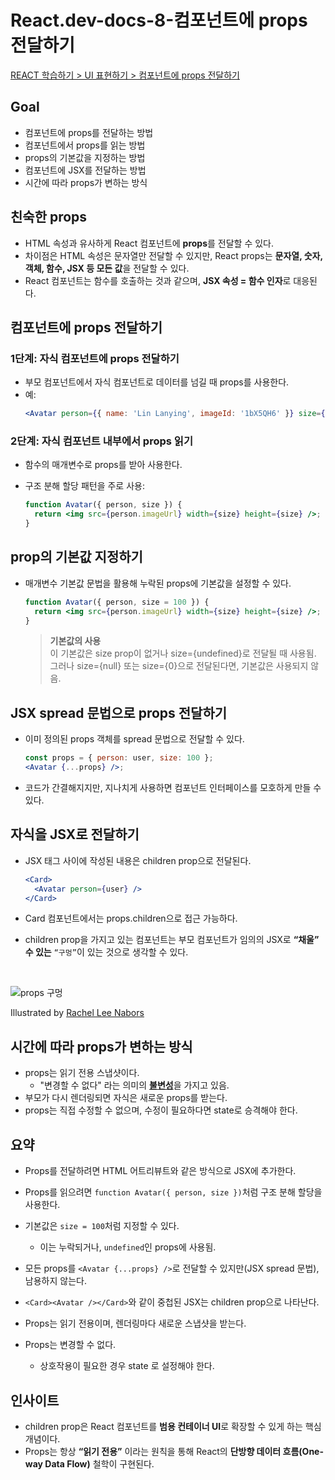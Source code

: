 # React.dev-docs-8-컴포넌트에 props 전달하기

[REACT 학습하기 > UI 표현하기 > 컴포넌트에 props 전달하기](https://ko.react.dev/learn/passing-props-to-a-component)

## Goal

- 컴포넌트에 props를 전달하는 방법
- 컴포넌트에서 props를 읽는 방법
- props의 기본값을 지정하는 방법
- 컴포넌트에 JSX를 전달하는 방법
- 시간에 따라 props가 변하는 방식

## 친숙한 props

- HTML 속성과 유사하게 React 컴포넌트에 **props**를 전달할 수 있다.
- 차이점은 HTML 속성은 문자열만 전달할 수 있지만, React props는 **문자열, 숫자, 객체, 함수, JSX 등 모든 값**을 전달할 수 있다.
- React 컴포넌트는 함수를 호출하는 것과 같으며, **JSX 속성 = 함수 인자**로 대응된다.

## 컴포넌트에 props 전달하기

### 1단계: 자식 컴포넌트에 props 전달하기

- 부모 컴포넌트에서 자식 컴포넌트로 데이터를 넘길 때 props를 사용한다.
- 예:
  ```jsx
  <Avatar person={{ name: 'Lin Lanying', imageId: '1bX5QH6' }} size={100} />
  ```

### 2단계: 자식 컴포넌트 내부에서 props 읽기

- 함수의 매개변수로 props를 받아 사용한다.
- 구조 분해 할당 패턴을 주로 사용:

  ```jsx
  function Avatar({ person, size }) {
    return <img src={person.imageUrl} width={size} height={size} />;
  }
  ```

## prop의 기본값 지정하기

- 매개변수 기본값 문법을 활용해 누락된 props에 기본값을 설정할 수 있다.

  ```jsx
  function Avatar({ person, size = 100 }) {
    return <img src={person.imageUrl} width={size} height={size} />;
  }
  ```

  > **기본값의 사용**  
  > 이 기본값은 size prop이 없거나 size={undefined}로 전달될 때 사용됨.  
  > 그러나 size={null} 또는 size={0}으로 전달된다면, 기본값은 사용되지 않음.

## JSX spread 문법으로 props 전달하기

- 이미 정의된 props 객체를 spread 문법으로 전달할 수 있다.

  ```jsx
  const props = { person: user, size: 100 };
  <Avatar {...props} />;
  ```

- 코드가 간결해지지만, 지나치게 사용하면 컴포넌트 인터페이스를 모호하게 만들 수 있다.

## 자식을 JSX로 전달하기

- JSX 태그 사이에 작성된 내용은 children prop으로 전달된다.

  ```jsx
  <Card>
    <Avatar person={user} />
  </Card>
  ```

- Card 컴포넌트에서는 props.children으로 접근 가능하다.
- children prop을 가지고 있는 컴포넌트는 부모 컴포넌트가 임의의 JSX로 **“채울” 수 있는** `“구멍”`이 있는 것으로 생각할 수 있다.

<!-- <img width="580" height="289" alt="Image" src="https://github.com/user-attachments/assets/2ec96353-6098-460d-bd3b-169035cbc77a" /> -->

<!-- ![props 구멍](https://i.imgur.com/K9HVAGHl.jpg) -->

<!-- ![props 구멍](https://github.com/user-attachments/assets/2ec96353-6098-460d-bd3b-169035cbc77a) -->
</br>

![props 구멍](https://github-production-user-asset-6210df.s3.amazonaws.com/47810773/479884358-2ec96353-6098-460d-bd3b-169035cbc77a.png?X-Amz-Algorithm=AWS4-HMAC-SHA256&X-Amz-Credential=AKIAVCODYLSA53PQK4ZA%2F20250820%2Fus-east-1%2Fs3%2Faws4_request&X-Amz-Date=20250820T075924Z&X-Amz-Expires=300&X-Amz-Signature=b3cc883b45e325c9d45f6cf1435de5a4c9e2aa0cbc1fd094fd16263539ccaabd&X-Amz-SignedHeaders=host)

Illustrated by [Rachel Lee Nabors](https://nearestnabors.com/)

## 시간에 따라 props가 변하는 방식

- props는 읽기 전용 스냅샷이다.
  - "변경할 수 없다" 라는 의미의 [**불변성**](https://en.wikipedia.org/wiki/Immutable_object)을 가지고 있음.
- 부모가 다시 렌더링되면 자식은 새로운 props를 받는다.
- props는 직접 수정할 수 없으며, 수정이 필요하다면 state로 승격해야 한다.

## 요약

- Props를 전달하려면 HTML 어트리뷰트와 같은 방식으로 JSX에 추가한다.

- Props를 읽으려면 `function Avatar({ person, size })`처럼 구조 분해 할당을 사용한다.

- 기본값은 `size = 100`처럼 지정할 수 있다.

  - 이는 누락되거나, `undefined`인 props에 사용됨.

- 모든 props를 `<Avatar {...props} />`로 전달할 수 있지만(JSX spread 문법), 남용하지 않는다.

- `<Card><Avatar /></Card>`와 같이 중첩된 JSX는 children prop으로 나타난다.

- Props는 읽기 전용이며, 렌더링마다 새로운 스냅샷을 받는다.

- Props는 변경할 수 없다.
  - 상호작용이 필요한 경우 state 로 설정해야 한다.

## 인사이트

- children prop은 React 컴포넌트를 **범용 컨테이너 UI**로 확장할 수 있게 하는 핵심 개념이다.
- Props는 항상 **“읽기 전용”** 이라는 원칙을 통해 React의 **단방향 데이터 흐름(One-way Data Flow)** 철학이 구현된다.
